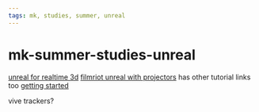 ```yaml
---
tags: mk, studies, summer, unreal
---
```


# mk-summer-studies-unreal

[unreal for realtime 3d](https://www.youtube.com/watch?v=2k1QTEDOcYA)
[filmriot unreal with projectors](https://www.youtube.com/watch?v=ZJzcO_eXqgI) has other tutorial links too
[getting started](https://www.youtube.com/watch?v=hozDChonVTM)



vive trackers?